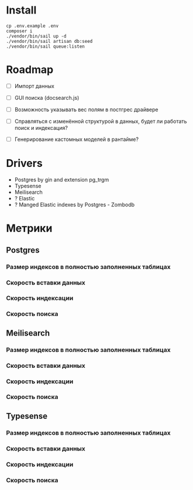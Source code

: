 # Install

```shell
cp .env.example .env
composer i
./vendor/bin/sail up -d
./vendor/bin/sail artisan db:seed
./vendor/bin/sail queue:listen
```

# Roadmap

* [ ] Импорт данных
* [ ] GUI поиска (docsearch.js)
* [ ] Возможность указывать вес полям в постгрес драйвере
* [ ] Справляться с изменённой структурой в данных, будет ли работать поиск и индексация?
* [ ] Генерирование кастомных моделей в рантайме?


# Drivers

* Postgres by gin and extension pg_trgm
* Typesense
* Meilisearch
* ? Elastic
* ? Manged Elastic indexes by Postgres - Zombodb

# Метрики

## Postgres
### Размер индексов в полностью заполненных таблицах

### Скорость вставки данных

### Скорость индексации

### Скорость поиска


## Meilisearch
### Размер индексов в полностью заполненных таблицах

### Скорость вставки данных

### Скорость индексации

### Скорость поиска


## Typesense
### Размер индексов в полностью заполненных таблицах

### Скорость вставки данных

### Скорость индексации

### Скорость поиска
